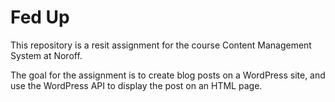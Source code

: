 # Fed Up

This repository is a resit assignment for the course Content Management System at Noroff.

The goal for the assignment is to create blog posts on a WordPress site, and use the WordPress API to display the post on an HTML
page.
